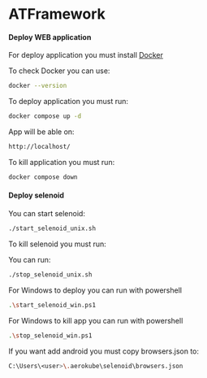 # ATFramework


#### Deploy WEB application

For deploy application you must install
[Docker](https://www.docker.com/)

To check Docker you can use:

```bash
docker --version
```
To deploy application you must run:
```bash
docker compose up -d
```

App will be able on:
```bash
http://localhost/
```

To kill application you must run: 
```bash
docker compose down
```

#### Deploy selenoid

You can start selenoid:
```bash
./start_selenoid_unix.sh
```

To kill selenoid you must run:

You can run:
```bash
./stop_selenoid_unix.sh
```

For Windows to deploy you can run with powershell

```bash
.\start_selenoid_win.ps1
```
For Windows to kill app you can run with powershell

```bash
.\stop_selenoid_win.ps1
```

If you want add android you must copy browsers.json to:

```bash
C:\Users\<user>\.aerokube\selenoid\browsers.json
```